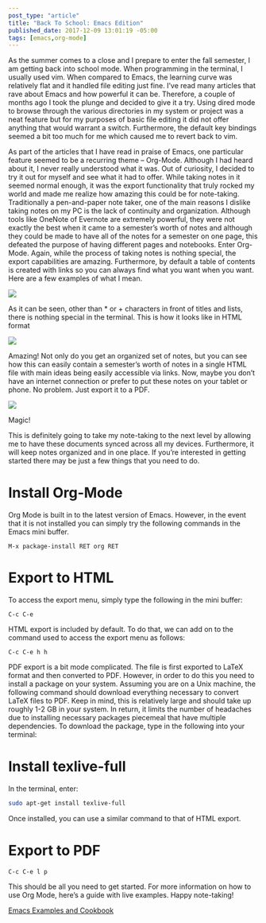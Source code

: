 ```yaml
---
post_type: "article" 
title: "Back To School: Emacs Edition"
published_date: 2017-12-09 13:01:19 -05:00
tags: [emacs,org-mode]
---
```


As the summer comes to a close and I prepare to enter the fall semester, I am getting back into school mode. When programming in the terminal, I usually used vim. When compared to Emacs, the learning curve was relatively flat and it handled file editing just fine. I’ve read many articles that rave about Emacs and how powerful it can be. Therefore, a couple of months ago I took the plunge and decided to give it a try. Using dired mode to browse through the various directories in my system or project was a neat feature but for my purposes of basic file editing it did not offer anything that would warrant a switch. Furthermore, the default key bindings seemed a bit too much for me which caused me to  revert back to vim.

As part of the articles that I have read in praise of Emacs, one particular feature seemed to be a recurring theme – Org-Mode. Although I had heard about it, I never really understood what it was. Out of curiosity, I decided to try it out for myself and see what it had to offer. While taking notes in it seemed normal enough, it was the export functionality that truly rocked my world and made me realize how amazing this could be for note-taking. Traditionally a pen-and-paper note taker, one of the main reasons I dislike taking notes on my PC is the lack of continuity and organization. Although tools like OneNote of Evernote are extremely powerful, they were not exactly the best when it came to a semester’s worth of notes and although they could be made to have all of the notes for a semester on one page, this defeated the purpose of having different pages and notebooks. Enter Org-Mode. Again, while the process of taking notes is nothing special, the export capabilities are amazing. Furthermore, by default a table of contents is created with links so you can always find what you want when you want. Here are a few examples of what I mean.

![](/files/images/backtoschoolemacsedition1.png)

As it can be seen, other than * or + characters in front of titles and lists, there is nothing special in the terminal. This is how it looks like in HTML format

![](/files/images/backtoschoolemacsedition2.png)

Amazing! Not only do you get an organized set of notes, but you can see how this can easily contain a semester’s worth of notes in a single HTML file with main ideas being easily accessible via links. Now, maybe you don’t have an internet connection or prefer to put these notes on your tablet or phone. No problem. Just export it to a PDF.

![](/files/images/backtoschoolemacsedition3.png)

Magic!

This is definitely going to take my note-taking to the next level by allowing me to have these documents synced across all my devices. Furthermore, it will keep notes organized and in one place. If you’re interested in getting started there may be just a few things that you need to do.

# Install Org-Mode

Org Mode is built in to the latest version of Emacs. However, in the event that it is not installed you can simply try the following commands in the Emacs mini buffer.

`M-x package-install RET org RET`

# Export to HTML

To access the export menu, simply type the following in the mini buffer:

`C-c C-e`

HTML export is included by default. To do that, we can add on to the command used to access the export menu as follows:

`C-c C-e h h`

PDF export is a bit mode complicated. The file is first exported to LaTeX format and then converted to PDF. However, in order to do this you need to install a package on your system. Assuming you are on a Unix machine, the following command should download everything necessary to convert LaTeX files to PDF. Keep in mind, this is relatively large and should take up roughly 1-2 GB in your system. In return, it limits the number of headaches due to installing necessary packages piecemeal that have multiple dependencies. To download the package, type in the following into your terminal:

# Install texlive-full

In the terminal, enter: 

```bash
sudo apt-get install texlive-full
```
Once installed, you can use a similar command to that of HTML export.

# Export to PDF

`C-c C-e l p`

This should be all you need to get started. For more information on how to use Org Mode, here’s a guide with live examples. Happy note-taking!

[Emacs Examples and Cookbook](http://home.fnal.gov/~neilsen/notebook/orgExamples/org-examples.html)

